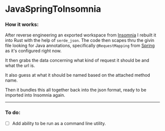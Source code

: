 # JavaSpringToInsomnia
### How it works:
After reverse engineering an exported workspace from [Insomnia](https://insomnia.rest/) I rebuilt it into Rust with the help of `serde_json`. The code then scapes thru the givin file looking for Java annotations, specifically `@RequestMapping` from [Spring](https://spring.io/) as it's configured right now.

It then grabs the data concerning what kind of request it should be and what the url is.

It also guess at what it should be named based on the attached method name.

Then it bundles this all together back into the json format, ready to be imported into Insomnia again.

---
### To do:
- [ ] Add ability to be run as a command line utility.
